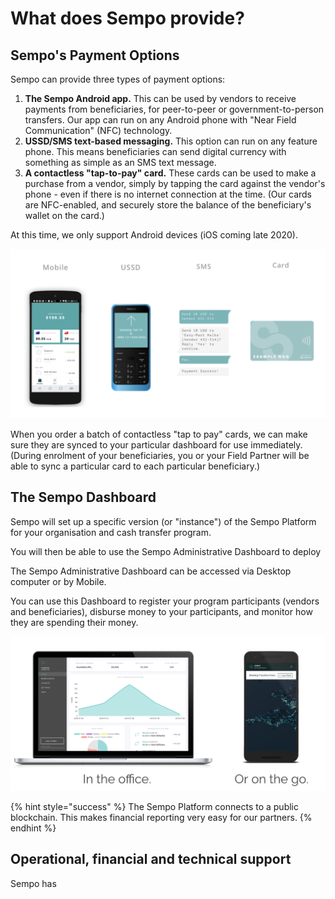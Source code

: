 # What does Sempo provide?

## Sempo's Payment Options 

Sempo can provide three types of payment options:

1. **The Sempo Android app.** This can be used by vendors to receive payments from beneficiaries, for peer-to-peer or government-to-person transfers. Our app can run on any Android phone with "Near Field Communication" \(NFC\) technology. 
2. **USSD/SMS text-based messaging.** This option can run on any feature phone. This means beneficiaries can send digital currency with something as simple as an SMS text message.
3. **A contactless "tap-to-pay" card.** These cards can be used to make a purchase from a vendor, simply by tapping the card against the vendor's phone - even if there is no internet connection at the time. \(Our cards are NFC-enabled, and securely store the balance of the beneficiary's wallet on the card.\)

At this time, we only support Android devices \(iOS coming late 2020\). 

![Sempo&apos;s payment options](../../.gitbook/assets/image%20%281%29.png)

When you order a batch of contactless "tap to pay" cards, we can make sure they are synced to your particular dashboard for use immediately. \(During enrolment of your beneficiaries, you or your Field Partner will be able to sync a particular card to each particular beneficiary.\) 

## The Sempo Dashboard 

Sempo will set up a specific version \(or "instance"\) of the Sempo Platform for your organisation and cash transfer program.

You will then be able to use the Sempo Administrative Dashboard to deploy

The Sempo Administrative Dashboard can be accessed via Desktop computer or by Mobile.

You can use this Dashboard to register your program participants \(vendors and beneficiaries\), disburse money to your participants, and monitor how they are spending their money. 

![Sempo Dashboard](../../.gitbook/assets/1edoqgoylyzpih2kbpcknkpdevuofyx3e182kdv57c77vqvhi.png)

{% hint style="success" %}
The Sempo Platform connects to a public blockchain. This makes financial reporting very easy for our partners.
{% endhint %}

## Operational, financial and technical support 

Sempo has 

